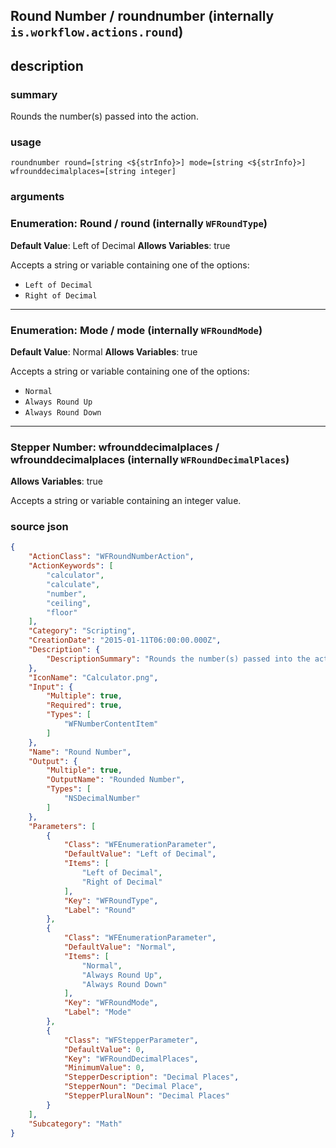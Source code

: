 
## Round Number / roundnumber (internally `is.workflow.actions.round`)



## description
### summary
Rounds the number(s) passed into the action.


### usage
`roundnumber round=[string <${strInfo}>] mode=[string <${strInfo}>] wfrounddecimalplaces=[string integer]`

### arguments
### Enumeration: Round / round (internally `WFRoundType`)
**Default Value**: Left of Decimal
**Allows Variables**: true


Accepts a string 
or variable
containing one of the options:

- `Left of Decimal`
- `Right of Decimal`

---

### Enumeration: Mode / mode (internally `WFRoundMode`)
**Default Value**: Normal
**Allows Variables**: true


Accepts a string 
or variable
containing one of the options:

- `Normal`
- `Always Round Up`
- `Always Round Down`

---

### Stepper Number: wfrounddecimalplaces / wfrounddecimalplaces (internally `WFRoundDecimalPlaces`)
**Allows Variables**: true


Accepts a string 
or variable
containing an integer value.

### source json

```json
{
	"ActionClass": "WFRoundNumberAction",
	"ActionKeywords": [
		"calculator",
		"calculate",
		"number",
		"ceiling",
		"floor"
	],
	"Category": "Scripting",
	"CreationDate": "2015-01-11T06:00:00.000Z",
	"Description": {
		"DescriptionSummary": "Rounds the number(s) passed into the action."
	},
	"IconName": "Calculator.png",
	"Input": {
		"Multiple": true,
		"Required": true,
		"Types": [
			"WFNumberContentItem"
		]
	},
	"Name": "Round Number",
	"Output": {
		"Multiple": true,
		"OutputName": "Rounded Number",
		"Types": [
			"NSDecimalNumber"
		]
	},
	"Parameters": [
		{
			"Class": "WFEnumerationParameter",
			"DefaultValue": "Left of Decimal",
			"Items": [
				"Left of Decimal",
				"Right of Decimal"
			],
			"Key": "WFRoundType",
			"Label": "Round"
		},
		{
			"Class": "WFEnumerationParameter",
			"DefaultValue": "Normal",
			"Items": [
				"Normal",
				"Always Round Up",
				"Always Round Down"
			],
			"Key": "WFRoundMode",
			"Label": "Mode"
		},
		{
			"Class": "WFStepperParameter",
			"DefaultValue": 0,
			"Key": "WFRoundDecimalPlaces",
			"MinimumValue": 0,
			"StepperDescription": "Decimal Places",
			"StepperNoun": "Decimal Place",
			"StepperPluralNoun": "Decimal Places"
		}
	],
	"Subcategory": "Math"
}
```
